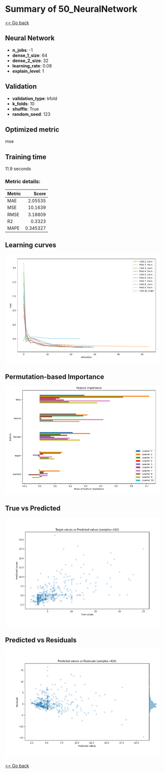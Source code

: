 # Summary of 50_NeuralNetwork

[<< Go back](../README.md)


## Neural Network
- **n_jobs**: -1
- **dense_1_size**: 64
- **dense_2_size**: 32
- **learning_rate**: 0.08
- **explain_level**: 1

## Validation
 - **validation_type**: kfold
 - **k_folds**: 10
 - **shuffle**: True
 - **random_seed**: 123

## Optimized metric
mse

## Training time

11.9 seconds

### Metric details:
| Metric   |     Score |
|:---------|----------:|
| MAE      |  2.05535  |
| MSE      | 10.1639   |
| RMSE     |  3.18809  |
| R2       |  0.3323   |
| MAPE     |  0.345327 |



## Learning curves
![Learning curves](learning_curves.png)

## Permutation-based Importance
![Permutation-based Importance](permutation_importance.png)
## True vs Predicted

![True vs Predicted](true_vs_predicted.png)


## Predicted vs Residuals

![Predicted vs Residuals](predicted_vs_residuals.png)



[<< Go back](../README.md)
